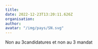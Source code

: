 ```yaml
---
title: 
date: 2022-12-23T13:20:11.626Z
organisation: 
author: 
avatar: "/img/pays/SN.svg"
---
```


Non au 3candidatures et non au 3 mandat 